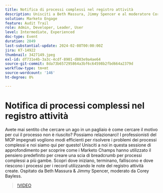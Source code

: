 ```yaml
---
title: Notifica di processi complessi nel registro attività
description: Unisciti a Beth Massura, Jimmy Spencer e al moderatore Corey Bayless in questa sessione Deep Dive per scoprire tecniche innovative di risoluzione dei problemi per processi complessi a più gambe in Marketo, utilizzando le note del registro attività per tracciare dove i processi iniziano, terminano, falliscono e hanno successo.
solution: Marketo Engage
feature: Audit Trail
role: Admin, Developer, Leader, User
level: Intermediate, Experienced
doc-type: Event
duration: 2849
last-substantial-update: 2024-02-08T00:00:00Z
jira: KT-14922
thumbnail: 3427149.jpeg
exl-id: df731e4b-3a3c-4cdf-8901-d803e9a4ae64
source-git-commit: 8da73b657295864a3bf6c64598b2fbd664a2379d
workflow-type: tm+mt
source-wordcount: '146'
ht-degree: 0%

---
```


# Notifica di processi complessi nel registro attività

Avete mai sentito che cercare un ago in un pagliaio è come cercare il motivo per cui il processo non è riuscito? Possiamo relazionarci! I professionisti del MOP impegnati vogliono modi efficienti per risolvere i problemi dei processi complessi e noi siamo qui per questo! Unisciti a noi in questa sessione di approfondimento per scoprire come i Marketo Champs hanno utilizzato il pensiero predefinito per creare una scia di breadcrumb per processi complessi a più gambe. Scopri dove iniziano, terminano, falliscono e dove riescono i processi per i record utilizzando le note del registro attività create. Ospitato da Beth Massura &amp; Jimmy Spencer, moderato da Corey Bayless.

>[!VIDEO](https://video.tv.adobe.com/v/3427149/?learn=on)
